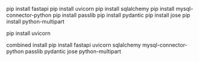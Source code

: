 pip install fastapi
pip install uvicorn
pip install sqlalchemy
pip install mysql-connector-python
pip install passlib
pip install pydantic
pip install jose
pip install python-multipart

pip install uvicorn


combined install 
pip install fastapi uvicorn sqlalchemy mysql-connector-python passlib pydantic jose python-multipart

